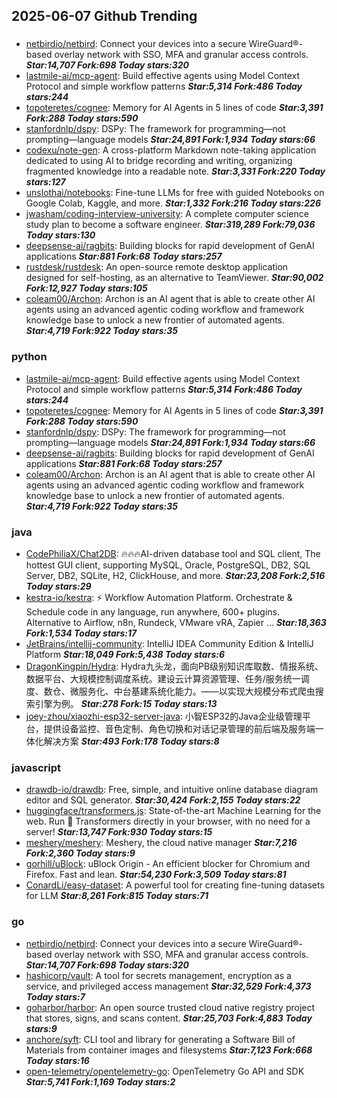 ## 2025-06-07 Github Trending

### 
* [netbirdio/netbird](https://github.com/netbirdio/netbird): Connect your devices into a secure WireGuard®-based overlay network with SSO, MFA and granular access controls. ***Star:14,707 Fork:698 Today stars:320***
* [lastmile-ai/mcp-agent](https://github.com/lastmile-ai/mcp-agent): Build effective agents using Model Context Protocol and simple workflow patterns ***Star:5,314 Fork:486 Today stars:244***
* [topoteretes/cognee](https://github.com/topoteretes/cognee): Memory for AI Agents in 5 lines of code ***Star:3,391 Fork:288 Today stars:590***
* [stanfordnlp/dspy](https://github.com/stanfordnlp/dspy): DSPy: The framework for programming—not prompting—language models ***Star:24,891 Fork:1,934 Today stars:66***
* [codexu/note-gen](https://github.com/codexu/note-gen): A cross-platform Markdown note-taking application dedicated to using AI to bridge recording and writing, organizing fragmented knowledge into a readable note. ***Star:3,331 Fork:220 Today stars:127***
* [unslothai/notebooks](https://github.com/unslothai/notebooks): Fine-tune LLMs for free with guided Notebooks on Google Colab, Kaggle, and more. ***Star:1,332 Fork:216 Today stars:226***
* [jwasham/coding-interview-university](https://github.com/jwasham/coding-interview-university): A complete computer science study plan to become a software engineer. ***Star:319,289 Fork:79,036 Today stars:130***
* [deepsense-ai/ragbits](https://github.com/deepsense-ai/ragbits): Building blocks for rapid development of GenAI applications ***Star:881 Fork:68 Today stars:257***
* [rustdesk/rustdesk](https://github.com/rustdesk/rustdesk): An open-source remote desktop application designed for self-hosting, as an alternative to TeamViewer. ***Star:90,002 Fork:12,927 Today stars:105***
* [coleam00/Archon](https://github.com/coleam00/Archon): Archon is an AI agent that is able to create other AI agents using an advanced agentic coding workflow and framework knowledge base to unlock a new frontier of automated agents. ***Star:4,719 Fork:922 Today stars:35***

### python
* [lastmile-ai/mcp-agent](https://github.com/lastmile-ai/mcp-agent): Build effective agents using Model Context Protocol and simple workflow patterns ***Star:5,314 Fork:486 Today stars:244***
* [topoteretes/cognee](https://github.com/topoteretes/cognee): Memory for AI Agents in 5 lines of code ***Star:3,391 Fork:288 Today stars:590***
* [stanfordnlp/dspy](https://github.com/stanfordnlp/dspy): DSPy: The framework for programming—not prompting—language models ***Star:24,891 Fork:1,934 Today stars:66***
* [deepsense-ai/ragbits](https://github.com/deepsense-ai/ragbits): Building blocks for rapid development of GenAI applications ***Star:881 Fork:68 Today stars:257***
* [coleam00/Archon](https://github.com/coleam00/Archon): Archon is an AI agent that is able to create other AI agents using an advanced agentic coding workflow and framework knowledge base to unlock a new frontier of automated agents. ***Star:4,719 Fork:922 Today stars:35***

### java
* [CodePhiliaX/Chat2DB](https://github.com/CodePhiliaX/Chat2DB): 🔥🔥🔥AI-driven database tool and SQL client, The hottest GUI client, supporting MySQL, Oracle, PostgreSQL, DB2, SQL Server, DB2, SQLite, H2, ClickHouse, and more. ***Star:23,208 Fork:2,516 Today stars:29***
* [kestra-io/kestra](https://github.com/kestra-io/kestra): ⚡ Workflow Automation Platform. Orchestrate & Schedule code in any language, run anywhere, 600+ plugins. Alternative to Airflow, n8n, Rundeck, VMware vRA, Zapier ... ***Star:18,363 Fork:1,534 Today stars:17***
* [JetBrains/intellij-community](https://github.com/JetBrains/intellij-community): IntelliJ IDEA Community Edition & IntelliJ Platform ***Star:18,049 Fork:5,438 Today stars:6***
* [DragonKingpin/Hydra](https://github.com/DragonKingpin/Hydra): Hydra九头龙，面向PB级别知识库取数、情报系统、数据平台、大规模控制调度系统。建设云计算资源管理、任务/服务统一调度、数仓、微服务化、中台基建系统化能力。——以实现大规模分布式爬虫搜索引擎为例。 ***Star:278 Fork:15 Today stars:13***
* [joey-zhou/xiaozhi-esp32-server-java](https://github.com/joey-zhou/xiaozhi-esp32-server-java): 小智ESP32的Java企业级管理平台，提供设备监控、音色定制、角色切换和对话记录管理的前后端及服务端一体化解决方案 ***Star:493 Fork:178 Today stars:8***

### javascript
* [drawdb-io/drawdb](https://github.com/drawdb-io/drawdb): Free, simple, and intuitive online database diagram editor and SQL generator. ***Star:30,424 Fork:2,155 Today stars:22***
* [huggingface/transformers.js](https://github.com/huggingface/transformers.js): State-of-the-art Machine Learning for the web. Run 🤗 Transformers directly in your browser, with no need for a server! ***Star:13,747 Fork:930 Today stars:15***
* [meshery/meshery](https://github.com/meshery/meshery): Meshery, the cloud native manager ***Star:7,216 Fork:2,360 Today stars:9***
* [gorhill/uBlock](https://github.com/gorhill/uBlock): uBlock Origin - An efficient blocker for Chromium and Firefox. Fast and lean. ***Star:54,230 Fork:3,509 Today stars:81***
* [ConardLi/easy-dataset](https://github.com/ConardLi/easy-dataset): A powerful tool for creating fine-tuning datasets for LLM ***Star:8,261 Fork:815 Today stars:71***

### go
* [netbirdio/netbird](https://github.com/netbirdio/netbird): Connect your devices into a secure WireGuard®-based overlay network with SSO, MFA and granular access controls. ***Star:14,707 Fork:698 Today stars:320***
* [hashicorp/vault](https://github.com/hashicorp/vault): A tool for secrets management, encryption as a service, and privileged access management ***Star:32,529 Fork:4,373 Today stars:7***
* [goharbor/harbor](https://github.com/goharbor/harbor): An open source trusted cloud native registry project that stores, signs, and scans content. ***Star:25,703 Fork:4,883 Today stars:9***
* [anchore/syft](https://github.com/anchore/syft): CLI tool and library for generating a Software Bill of Materials from container images and filesystems ***Star:7,123 Fork:668 Today stars:16***
* [open-telemetry/opentelemetry-go](https://github.com/open-telemetry/opentelemetry-go): OpenTelemetry Go API and SDK ***Star:5,741 Fork:1,169 Today stars:2***
